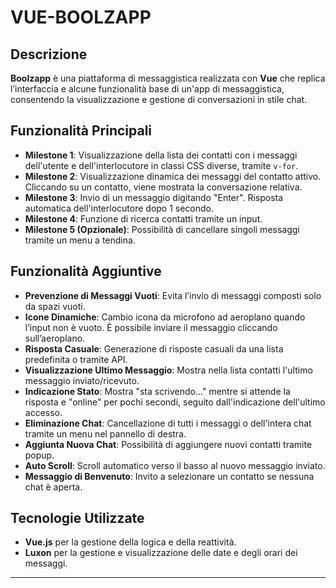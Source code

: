 
# VUE-BOOLZAPP

## Descrizione
**Boolzapp** è una piattaforma di messaggistica realizzata con **Vue** che replica l’interfaccia e alcune funzionalità base di un'app di messaggistica, consentendo la visualizzazione e gestione di conversazioni in stile chat.

## Funzionalità Principali
- **Milestone 1**: Visualizzazione della lista dei contatti con i messaggi dell'utente e dell'interlocutore in classi CSS diverse, tramite `v-for`.
- **Milestone 2**: Visualizzazione dinamica dei messaggi del contatto attivo. Cliccando su un contatto, viene mostrata la conversazione relativa.
- **Milestone 3**: Invio di un messaggio digitando "Enter". Risposta automatica dell'interlocutore dopo 1 secondo.
- **Milestone 4**: Funzione di ricerca contatti tramite un input.
- **Milestone 5 (Opzionale)**: Possibilità di cancellare singoli messaggi tramite un menu a tendina.

## Funzionalità Aggiuntive
- **Prevenzione di Messaggi Vuoti**: Evita l’invio di messaggi composti solo da spazi vuoti.
- **Icone Dinamiche**: Cambio icona da microfono ad aeroplano quando l’input non è vuoto. È possibile inviare il messaggio cliccando sull’aeroplano.
- **Risposta Casuale**: Generazione di risposte casuali da una lista predefinita o tramite API.
- **Visualizzazione Ultimo Messaggio**: Mostra nella lista contatti l'ultimo messaggio inviato/ricevuto.
- **Indicazione Stato**: Mostra "sta scrivendo..." mentre si attende la risposta e "online" per pochi secondi, seguito dall'indicazione dell'ultimo accesso.
- **Eliminazione Chat**: Cancellazione di tutti i messaggi o dell'intera chat tramite un menu nel pannello di destra.
- **Aggiunta Nuova Chat**: Possibilità di aggiungere nuovi contatti tramite popup.
- **Auto Scroll**: Scroll automatico verso il basso al nuovo messaggio inviato.
- **Messaggio di Benvenuto**: Invito a selezionare un contatto se nessuna chat è aperta.

## Tecnologie Utilizzate
- **Vue.js** per la gestione della logica e della reattività.
- **Luxon** per la gestione e visualizzazione delle date e degli orari dei messaggi.

---
